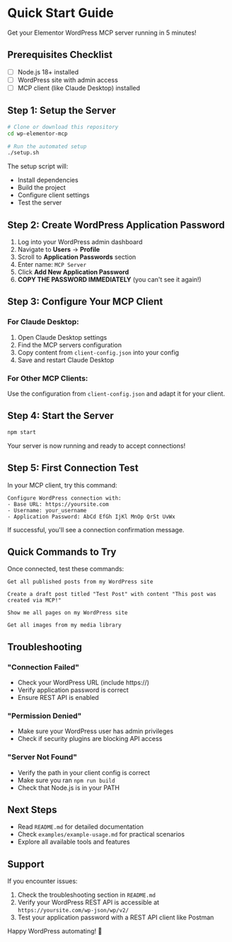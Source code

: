 # Quick Start Guide

Get your Elementor WordPress MCP server running in 5 minutes!

## Prerequisites Checklist

- [ ] Node.js 18+ installed
- [ ] WordPress site with admin access
- [ ] MCP client (like Claude Desktop) installed

## Step 1: Setup the Server

```bash
# Clone or download this repository
cd wp-elementor-mcp

# Run the automated setup
./setup.sh
```

The setup script will:
- Install dependencies
- Build the project
- Configure client settings
- Test the server

## Step 2: Create WordPress Application Password

1. Log into your WordPress admin dashboard
2. Navigate to **Users** → **Profile**
3. Scroll to **Application Passwords** section
4. Enter name: `MCP Server`
5. Click **Add New Application Password**
6. **COPY THE PASSWORD IMMEDIATELY** (you can't see it again!)

## Step 3: Configure Your MCP Client

### For Claude Desktop:

1. Open Claude Desktop settings
2. Find the MCP servers configuration
3. Copy content from `client-config.json` into your config
4. Save and restart Claude Desktop

### For Other MCP Clients:

Use the configuration from `client-config.json` and adapt it for your client.

## Step 4: Start the Server

```bash
npm start
```

Your server is now running and ready to accept connections!

## Step 5: First Connection Test

In your MCP client, try this command:

```
Configure WordPress connection with:
- Base URL: https://yoursite.com
- Username: your_username  
- Application Password: AbCd EfGh IjKl MnOp QrSt UvWx
```

If successful, you'll see a connection confirmation message.

## Quick Commands to Try

Once connected, test these commands:

```
Get all published posts from my WordPress site
```

```
Create a draft post titled "Test Post" with content "This post was created via MCP!"
```

```
Show me all pages on my WordPress site
```

```
Get all images from my media library
```

## Troubleshooting

### "Connection Failed"
- Check your WordPress URL (include https://)
- Verify application password is correct
- Ensure REST API is enabled

### "Permission Denied"
- Make sure your WordPress user has admin privileges
- Check if security plugins are blocking API access

### "Server Not Found"
- Verify the path in your client config is correct
- Make sure you ran `npm run build`
- Check that Node.js is in your PATH

## Next Steps

- Read `README.md` for detailed documentation
- Check `examples/example-usage.md` for practical scenarios
- Explore all available tools and features

## Support

If you encounter issues:
1. Check the troubleshooting section in `README.md`
2. Verify your WordPress REST API is accessible at `https://yoursite.com/wp-json/wp/v2/`
3. Test your application password with a REST API client like Postman

Happy WordPress automating! 🚀 